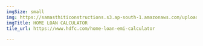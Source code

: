 ```yaml
---
imgSize: small
img: https://samasthiticonstructions.s3.ap-south-1.amazonaws.com/uploads/[GetPaidStock.com]-623186973c5fd.jpg
imgTitle: HOME LOAN CALCULATOR
tile_url: https://www.hdfc.com/home-loan-emi-calculator

---
```

